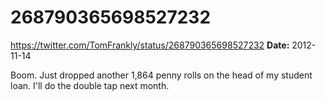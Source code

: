 # 268790365698527232
https://twitter.com/TomFrankly/status/268790365698527232
**Date:** 2012-11-14

Boom. Just dropped another 1,864 penny rolls on the head of my student loan. I'll do the double tap next month.
